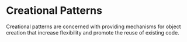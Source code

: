 # Creational Patterns

Creational patterns are concerned with providing mechanisms for object creation that increase flexibility and promote the reuse of existing code.